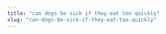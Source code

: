 ```yaml
---
title: "can dogs be sick if they eat too quickly"
slug: "can-dogs-be-sick-if-they-eat-too-quickly"
---
```


